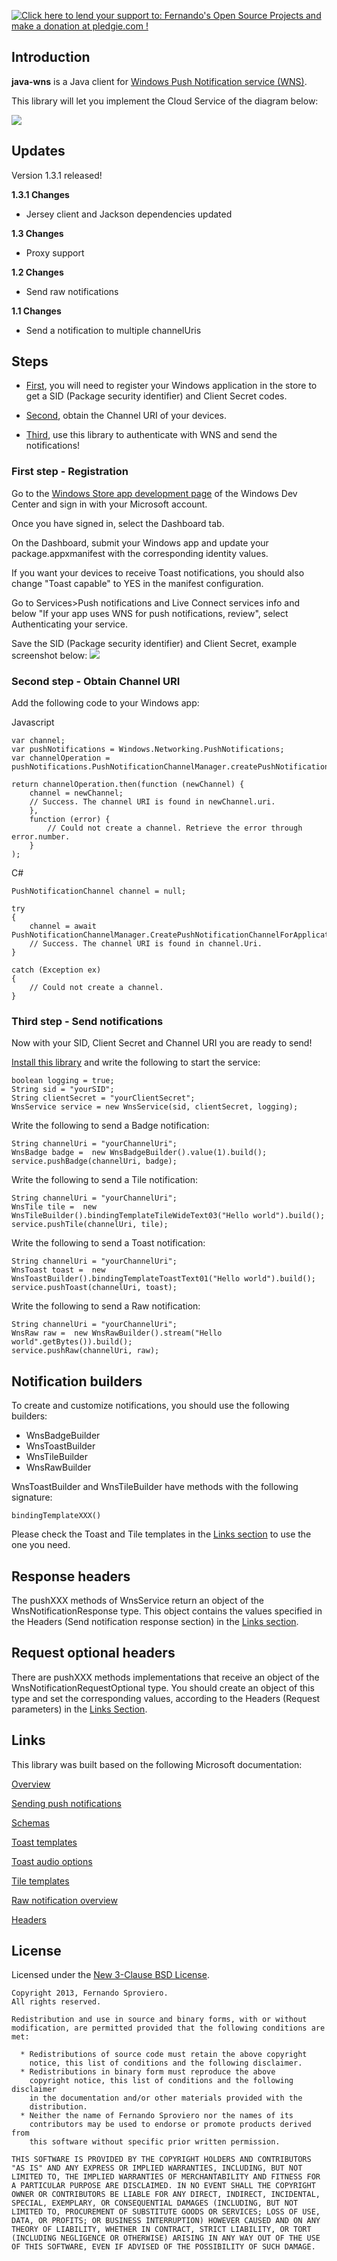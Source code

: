 <a href='https://pledgie.com/campaigns/26743'><img alt='Click here to lend your support to: Fernando&#x27;s Open Source Projects and make a donation at pledgie.com !' src='https://pledgie.com/campaigns/26743.png?skin_name=chrome' border='0' ></a>


## Introduction

**java-wns** is a Java client for <a href="http://msdn.microsoft.com/en-us/library/windows/apps/hh913756.aspx">Windows Push Notification service (WNS)</a>.

This library will let you implement the Cloud Service of the diagram below:

<img src="http://i.msdn.microsoft.com/dynimg/IC554245.png"/>


## Updates
Version 1.3.1 released!

**1.3.1 Changes**
* Jersey client and Jackson dependencies updated

**1.3 Changes**
* Proxy support

**1.2 Changes** 
* Send raw notifications

**1.1 Changes** 
* Send a notification to multiple channelUris


## Steps
* <a href="#first-step---registration">First</a>, you will need to register your Windows application in the store to get a SID (Package security identifier) and Client Secret codes.

* <a href="#second-step---obtain-channel-uri">Second</a>, obtain the Channel URI of your devices.

* <a href="#third-step---send-notifications">Third</a>, use this library to authenticate with WNS and send the notifications!


### First step - Registration
Go to the <a href="http://go.microsoft.com/fwlink/p/?linkid=234306">Windows Store app development page</a> of the Windows Dev Center and sign in with your Microsoft account.

Once you have signed in, select the Dashboard tab.

On the Dashboard, submit your Windows app and update your package.appxmanifest with the corresponding identity values.

If you want your devices to receive Toast notifications, you should also change "Toast capable" to YES in the manifest configuration.

Go to Services>Push notifications and Live Connect services info and below "If your app uses WNS for push notifications, review", select Authenticating your service.

Save the SID (Package security identifier) and Client Secret, example screenshot below:
<img src="http://i.msdn.microsoft.com/dynimg/IC582761.png"/>


### Second step - Obtain Channel URI

Add the following code to your Windows app:

Javascript
```
var channel;
var pushNotifications = Windows.Networking.PushNotifications;
var channelOperation = pushNotifications.PushNotificationChannelManager.createPushNotificationChannelForApplicationAsync();

return channelOperation.then(function (newChannel) {
    channel = newChannel;
    // Success. The channel URI is found in newChannel.uri.
    },
    function (error) {
        // Could not create a channel. Retrieve the error through error.number.
    }
);
```

C#
```
PushNotificationChannel channel = null;

try
{
    channel = await PushNotificationChannelManager.CreatePushNotificationChannelForApplicationAsync();
    // Success. The channel URI is found in channel.Uri.
}

catch (Exception ex)
{ 
    // Could not create a channel. 
}
```


### Third step - Send notifications
Now with your SID, Client Secret and Channel URI you are ready to send!

<a href="https://github.com/fernandospr/java-wns/wiki/Installation">Install this library</a> and write the following to start the service:

```
boolean logging = true;
String sid = "yourSID";
String clientSecret = "yourClientSecret";
WnsService service = new WnsService(sid, clientSecret, logging);
```

Write the following to send a Badge notification:
```
String channelUri = "yourChannelUri";
WnsBadge badge =  new WnsBadgeBuilder().value(1).build();
service.pushBadge(channelUri, badge);
```

Write the following to send a Tile notification:
```
String channelUri = "yourChannelUri";
WnsTile tile =  new WnsTileBuilder().bindingTemplateTileWideText03("Hello world").build();
service.pushTile(channelUri, tile);
```

Write the following to send a Toast notification:
```
String channelUri = "yourChannelUri";
WnsToast toast =  new WnsToastBuilder().bindingTemplateToastText01("Hello world").build();
service.pushToast(channelUri, toast);
```

Write the following to send a Raw notification:
```
String channelUri = "yourChannelUri";
WnsRaw raw =  new WnsRawBuilder().stream("Hello world".getBytes()).build();
service.pushRaw(channelUri, raw);
```


## Notification builders
To create and customize notifications, you should use the following builders:

* WnsBadgeBuilder
* WnsToastBuilder
* WnsTileBuilder
* WnsRawBuilder

WnsToastBuilder and WnsTileBuilder have methods with the following signature:
```
bindingTemplateXXX()
```
Please check the Toast and Tile templates in the <a href="#links">Links section</a> to use the one you need.


## Response headers
The pushXXX methods of WnsService return an object of the WnsNotificationResponse type. 
This object contains the values specified in the Headers (Send notification response section) in the <a href="#links">Links section</a>.


## Request optional headers
There are pushXXX methods implementations that receive an object of the WnsNotificationRequestOptional type.
You should create an object of this type and set the corresponding values, according to the Headers (Request parameters) in the <a href="#links">Links Section</a>.


## Links
This library was built based on the following Microsoft documentation:

<a href="http://msdn.microsoft.com/en-us/library/windows/apps/hh913756.aspx">Overview</a>

<a href="http://msdn.microsoft.com/en-us/library/windows/apps/hh465460.aspx">Sending push notifications</a>

<a href="http://msdn.microsoft.com/en-us/library/windows/apps/br212853.aspx">Schemas</a>

<a href="http://msdn.microsoft.com/en-us/library/windows/apps/hh761494.aspx">Toast templates</a>

<a href="http://msdn.microsoft.com/en-us/library/windows/apps/hh761492.aspx">Toast audio options</a>

<a href="http://msdn.microsoft.com/en-us/library/windows/apps/hh761491.aspx">Tile templates</a>

<a href="http://msdn.microsoft.com/en-us/library/windows/apps/jj676791.aspx">Raw notification overview</a>

<a href="http://msdn.microsoft.com/en-us/library/windows/apps/hh465435.aspx">Headers</a>


## License

Licensed under the [New 3-Clause BSD License](http://www.opensource.org/licenses/BSD-3-Clause).

    Copyright 2013, Fernando Sproviero.
    All rights reserved.

    Redistribution and use in source and binary forms, with or without
    modification, are permitted provided that the following conditions are
    met:

      * Redistributions of source code must retain the above copyright
        notice, this list of conditions and the following disclaimer.
      * Redistributions in binary form must reproduce the above
        copyright notice, this list of conditions and the following disclaimer
        in the documentation and/or other materials provided with the
        distribution.
      * Neither the name of Fernando Sproviero nor the names of its
        contributors may be used to endorse or promote products derived from
        this software without specific prior written permission.

    THIS SOFTWARE IS PROVIDED BY THE COPYRIGHT HOLDERS AND CONTRIBUTORS
    "AS IS" AND ANY EXPRESS OR IMPLIED WARRANTIES, INCLUDING, BUT NOT
    LIMITED TO, THE IMPLIED WARRANTIES OF MERCHANTABILITY AND FITNESS FOR
    A PARTICULAR PURPOSE ARE DISCLAIMED. IN NO EVENT SHALL THE COPYRIGHT
    OWNER OR CONTRIBUTORS BE LIABLE FOR ANY DIRECT, INDIRECT, INCIDENTAL,
    SPECIAL, EXEMPLARY, OR CONSEQUENTIAL DAMAGES (INCLUDING, BUT NOT
    LIMITED TO, PROCUREMENT OF SUBSTITUTE GOODS OR SERVICES; LOSS OF USE,
    DATA, OR PROFITS; OR BUSINESS INTERRUPTION) HOWEVER CAUSED AND ON ANY
    THEORY OF LIABILITY, WHETHER IN CONTRACT, STRICT LIABILITY, OR TORT
    (INCLUDING NEGLIGENCE OR OTHERWISE) ARISING IN ANY WAY OUT OF THE USE
    OF THIS SOFTWARE, EVEN IF ADVISED OF THE POSSIBILITY OF SUCH DAMAGE.
